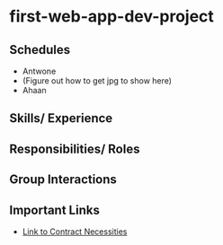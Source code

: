 # first-web-app-dev-project 

## Schedules

- Antwone
- (Figure out how to get jpg to show here)
- Ahaan

## Skills/ Experience

## Responsibilities/ Roles

## Group Interactions

## Important Links

- [Link to Contract Necessities](https://hm-web-dev.github.io/hm-web-dev-23.github.io/2023/09/15/lab1-team-contract.html)